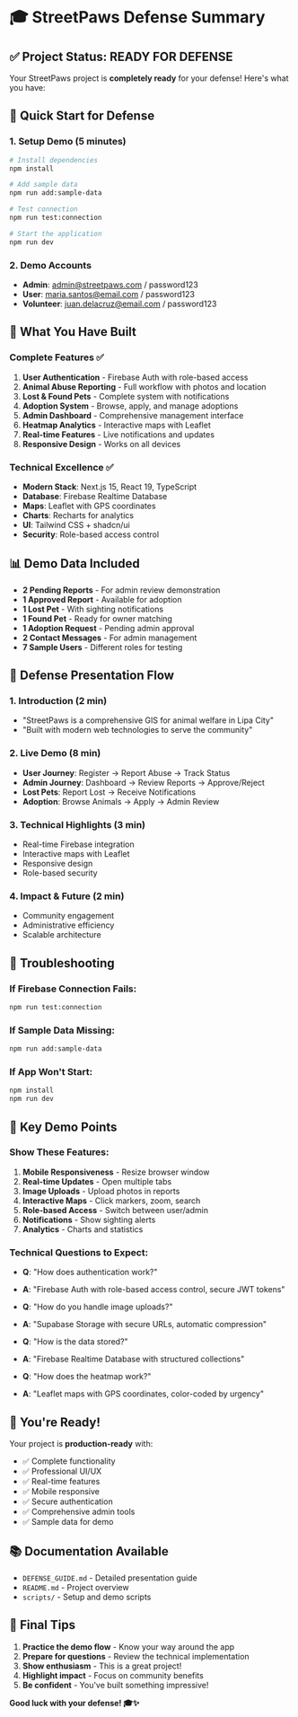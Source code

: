 # 🎓 StreetPaws Defense Summary

## ✅ Project Status: READY FOR DEFENSE

Your StreetPaws project is **completely ready** for your defense! Here's what you have:

## 🚀 Quick Start for Defense

### 1. **Setup Demo (5 minutes)**
```bash
# Install dependencies
npm install

# Add sample data
npm run add:sample-data

# Test connection
npm run test:connection

# Start the application
npm run dev
```

### 2. **Demo Accounts**
- **Admin**: admin@streetpaws.com / password123
- **User**: maria.santos@email.com / password123
- **Volunteer**: juan.delacruz@email.com / password123

## 🎯 What You Have Built

### **Complete Features ✅**
1. **User Authentication** - Firebase Auth with role-based access
2. **Animal Abuse Reporting** - Full workflow with photos and location
3. **Lost & Found Pets** - Complete system with notifications
4. **Adoption System** - Browse, apply, and manage adoptions
5. **Admin Dashboard** - Comprehensive management interface
6. **Heatmap Analytics** - Interactive maps with Leaflet
7. **Real-time Features** - Live notifications and updates
8. **Responsive Design** - Works on all devices

### **Technical Excellence ✅**
- **Modern Stack**: Next.js 15, React 19, TypeScript
- **Database**: Firebase Realtime Database
- **Maps**: Leaflet with GPS coordinates
- **Charts**: Recharts for analytics
- **UI**: Tailwind CSS + shadcn/ui
- **Security**: Role-based access control

## 📊 Demo Data Included

- **2 Pending Reports** - For admin review demonstration
- **1 Approved Report** - Available for adoption
- **1 Lost Pet** - With sighting notifications
- **1 Found Pet** - Ready for owner matching
- **1 Adoption Request** - Pending admin approval
- **2 Contact Messages** - For admin management
- **7 Sample Users** - Different roles for testing

## 🎤 Defense Presentation Flow

### **1. Introduction (2 min)**
- "StreetPaws is a comprehensive GIS for animal welfare in Lipa City"
- "Built with modern web technologies to serve the community"

### **2. Live Demo (8 min)**
- **User Journey**: Register → Report Abuse → Track Status
- **Admin Journey**: Dashboard → Review Reports → Approve/Reject
- **Lost Pets**: Report Lost → Receive Notifications
- **Adoption**: Browse Animals → Apply → Admin Review

### **3. Technical Highlights (3 min)**
- Real-time Firebase integration
- Interactive maps with Leaflet
- Responsive design
- Role-based security

### **4. Impact & Future (2 min)**
- Community engagement
- Administrative efficiency
- Scalable architecture

## 🔧 Troubleshooting

### **If Firebase Connection Fails:**
```bash
npm run test:connection
```

### **If Sample Data Missing:**
```bash
npm run add:sample-data
```

### **If App Won't Start:**
```bash
npm install
npm run dev
```

## 📱 Key Demo Points

### **Show These Features:**
1. **Mobile Responsiveness** - Resize browser window
2. **Real-time Updates** - Open multiple tabs
3. **Image Uploads** - Upload photos in reports
4. **Interactive Maps** - Click markers, zoom, search
5. **Role-based Access** - Switch between user/admin
6. **Notifications** - Show sighting alerts
7. **Analytics** - Charts and statistics

### **Technical Questions to Expect:**
- **Q**: "How does authentication work?"
- **A**: "Firebase Auth with role-based access control, secure JWT tokens"

- **Q**: "How do you handle image uploads?"
- **A**: "Supabase Storage with secure URLs, automatic compression"

- **Q**: "How is the data stored?"
- **A**: "Firebase Realtime Database with structured collections"

- **Q**: "How does the heatmap work?"
- **A**: "Leaflet maps with GPS coordinates, color-coded by urgency"

## 🎉 You're Ready!

Your project is **production-ready** with:
- ✅ Complete functionality
- ✅ Professional UI/UX
- ✅ Real-time features
- ✅ Mobile responsive
- ✅ Secure authentication
- ✅ Comprehensive admin tools
- ✅ Sample data for demo

## 📚 Documentation Available

- `DEFENSE_GUIDE.md` - Detailed presentation guide
- `README.md` - Project overview
- `scripts/` - Setup and demo scripts

## 🚀 Final Tips

1. **Practice the demo flow** - Know your way around the app
2. **Prepare for questions** - Review the technical implementation
3. **Show enthusiasm** - This is a great project!
4. **Highlight impact** - Focus on community benefits
5. **Be confident** - You've built something impressive!

**Good luck with your defense! 🎓✨**
